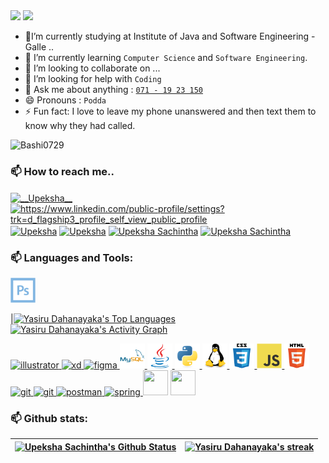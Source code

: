 <img src="https://readme-typing-svg.herokuapp.com?size=32&vCenter=true&width=760&lines=Hello+%F0%9F%91%8B%2C+I'm+Upeksha+Sachintha...">
<img src="https://readme-typing-svg.herokuapp.com?size=32&vCenter=true&width=760&lines=Welcome+to+my+github+profile...">


- 🔭I’m currently studying at Institute of Java and Software Engineering - Galle ..
- 🌱 I’m currently learning `Computer Science` and `Software Engineering`.
- 👯 I’m looking to collaborate on ...
- 🤔 I’m looking for help with `Coding`
- 💬 Ask me about anything : <a href="tel:+94 71 19 23 150">`071 - 19 23 150`</a> 
- 😄 Pronouns : `Podda`
- ⚡ Fun fact: I love to leave my phone unanswered and then text them to know why they had called.

 
 <p align="left"> <img src="https://komarev.com/ghpvc/?username=NirashaMadubhashini&label=Profile%20views&color=0e75b6&style=flat" alt="Bashi0729" /> </p>
 
 <h3 align="left">📫 How to reach me..</h3>
 
 <a href="https://https://twitter.com/sachintha58" target="blank"><img align="center" src="https://raw.githubusercontent.com/rahuldkjain/github-profile-readme-generator/master/src/images/icons/Social/twitter.svg" alt="__Upeksha__" height="30" width="40" /></a>
 <a href="https://www.linkedin.com/in/upeksha-sachintha-09a4b9225/" target="blank"><img align="center" src="https://raw.githubusercontent.com/rahuldkjain/github-profile-readme-generator/master/src/images/icons/Social/linked-in-alt.svg" alt="https://www.linkedin.com/public-profile/settings?trk=d_flagship3_profile_self_view_public_profile" height="30" width="40" /></a>
 <a href="https://stackoverflow.com/users/15017431/upeksha-sachintha58" target="blank"><img align="center" src="https://raw.githubusercontent.com/rahuldkjain/github-profile-readme-generator/master/src/images/icons/Social/stack-overflow.svg" alt="Upeksha" height="30" width="40" /></a>
 <a href="https://www.instagram.com/p_o_d_d_a_9_9_/" target="blank"><img align="center" src="https://raw.githubusercontent.com/rahuldkjain/github-profile-readme-generator/master/src/images/icons/Social/instagram.svg" alt="Upeksha" height="30" width="40" /></a>
 <a href="https://www.facebook.com/upeksha.sachintha/" target="blank"><img align="center" src="https://raw.githubusercontent.com/rahuldkjain/github-profile-readme-generator/master/src/images/icons/Social/facebook.svg" alt="Upeksha Sachintha" height="30" width="40" /></a>
 <a href="https://www.youtube.com/channel/UCMLntXQmUddxlZOPo-LbE6Q" target="blank"><img align="center" src="https://raw.githubusercontent.com/rahuldkjain/github-profile-readme-generator/master/src/images/icons/Social/youtube.svg" alt="Upeksha Sachintha" height="35" width="40" /></a>
</p>

<h3 align="left">📫 Languages and Tools:</h3>
<a href="https://www.photoshop.com/en" target="_blank"> <img src="https://raw.githubusercontent.com/devicons/devicon/master/icons/photoshop/photoshop-line.svg" alt="photoshop" width="40" height="40"/> </a> 

|<a href=""><img alt="Yasiru Dahanayaka's Top Languages" src="https://github-readme-stats.vercel.app/api/top-langs/?username=yasirulak&langs_count=8&count_private=true&layout=compact&theme=react&hide_border=true&bg_color=0D1117" /></a>
<a href="https://github.com/yasirulak/github-readme-activity-graph"><img alt="Yasiru Dahanayaka's Activity Graph" src="https://activity-graph.herokuapp.com/graph?username=yasirulak&bg_color=0D1117&color=5BCDEC&line=5BCDEC&point=FFFFFF&hide_border=true" /></a>

<a href="https://www.adobe.com/in/products/illustrator.html" target="_blank"> <img src="https://www.vectorlogo.zone/logos/adobe_illustrator/adobe_illustrator-icon.svg" alt="illustrator" width="40" height="40"/> </a>
<a href="https://www.adobe.com/products/xd.html" target="_blank"> <img src="https://cdn.worldvectorlogo.com/logos/adobe-xd.svg" alt="xd" width="40" height="40"/> </a> 
<a href="https://www.figma.com/" target="_blank"> <img src="https://www.vectorlogo.zone/logos/figma/figma-icon.svg" alt="figma" width="40" height="40"/> </a>
<a href="https://www.mysql.com/" target="_blank"> <img src="https://raw.githubusercontent.com/devicons/devicon/master/icons/mysql/mysql-original-wordmark.svg" alt="mysql" width="40" height="40"/> </a>
<a href="https://www.java.com" target="_blank"> <img src="https://raw.githubusercontent.com/devicons/devicon/master/icons/java/java-original.svg" alt="java" width="40" height="40"/> </a></a></a> 
<a href="https://www.python.org" target="_blank"> <img src="https://raw.githubusercontent.com/devicons/devicon/master/icons/python/python-original.svg" alt="python" width="40" height="40"/> </a>
<a href="https://www.linux.org/" target="_blank"> <img src="https://raw.githubusercontent.com/devicons/devicon/master/icons/linux/linux-original.svg" alt="linux" width="40" height="40"/> </a>
<a href="https://www.w3schools.com/css/" target="_blank"> <img src="https://raw.githubusercontent.com/devicons/devicon/master/icons/css3/css3-original-wordmark.svg" alt="css3" width="40" height="40"/> </a>
<a href="https://developer.mozilla.org/en-US/docs/Web/JavaScript" target="_blank"> <img src="https://raw.githubusercontent.com/devicons/devicon/master/icons/javascript/javascript-original.svg" alt="javascript" width="40" height="40"/> </a>
<a href="https://www.w3.org/html/" target="_blank"> <img src="https://raw.githubusercontent.com/devicons/devicon/master/icons/html5/html5-original-wordmark.svg" alt="html5" width="40" height="40"/> </a>
<a href="https://git-scm.com/" target="_blank"> <img src="https://www.vectorlogo.zone/logos/git-scm/git-scm-icon.svg" alt="git" width="40" height="40"/> </a>
<a href="https://git-scm.com/" target="_blank"> <img src="https://www.vectorlogo.zone/logos/hibernate/hibernate-icon.svg" alt="git" width="40" height="40"/> </a>
<a href="https://postman.com" target="_blank"> <img src="https://www.vectorlogo.zone/logos/getpostman/getpostman-icon.svg" alt="postman" width="40" height="40"/> </a>
<a href="https://spring.io/" target="_blank"> <img src="https://www.vectorlogo.zone/logos/springio/springio-icon.svg" alt="spring" width="40" height="40"/>
<a href="https://www.jetbrains.com/idea/" target="_blank"> <img src="https://img.icons8.com/color/48/000000/intellij-idea.png" width="40" height="40"/></a>
<a href="https://gluonhq.com/products/scene-builder/" target="_blank"> <img src="https://i2.wp.com/gluonhq.com/wp-content/uploads/2015/02/SceneBuilderLogo.png?fit=781%2C781&ssl=1" width="40" height="40"/></a>

<h3 align="left">📫 Github stats:</h3>

<a href=""><img alt="Upeksha Sachintha's Github Status" src="https://github-readme-stats.vercel.app/api?username=Upeksha1214&show_icons=true&count_private=true&theme=react&hide_border=true&bg_color=0D1117" /></a>|<a href=""><img title="🔥 Get streak stats for your profile at git.io/streak-stats" alt="Yasiru Dahanayaka's streak" src="https://github-readme-streak-stats.herokuapp.com/?user=yasirulak&theme=black-ice&hide_border=true&stroke=0000&background=060A0CD0"/></a>
|---|---|
